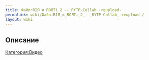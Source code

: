 ```yaml
---
title: Файл:RIЯ и ROЯTi 2 -- RYTP-Collab -reupload-
permalink: wiki/Файл:RIЯ_и_ROЯTi_2_--_RYTP-Collab_-reupload-/
layout: wiki
---
```


## Описание

[Категория:Видео](Категория:Видео "wikilink")
